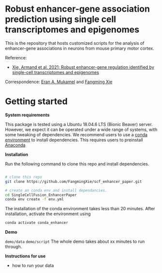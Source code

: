# Robust enhancer-gene association prediction using single cell transcriptomes and epigenomes


This is the repository that hosts customized scripts for the analysis of enhancer-gene associations in neurons from mouse primary motor cortex.

Reference:
- [Xie, Armand et al. 2021; Robust enhancer-gene regulation identified by single-cell transcriptomes and epigenomes](https://www.biorxiv.org/content/10.1101/2021.10.25.465795v1)

Correspondence: [Eran A. Mukamel](mailto:emukamel@ucsd.edu) and [Fangming Xie](mailto:f7xie@ucsd.edu)

# Getting started
**System requirements**

This package is tested using a Ubuntu 18.04.6 LTS (Bionic Beaver) server. However, we expect it can be operated under a wide range of systems, with some tweaking of dependencies.
We recommend users to use a [conda environment](https://docs.conda.io/projects/conda/en/latest/user-guide/getting-started.html) to install dependencies. This requires users to preinstall [Anaconda](https://www.anaconda.com/products/individual)

**Installation**

Run the following command to clone this repo and install dependencies.
```bash

# clone this repo
git clone https://github.com/FangmingXie/scf_enhancer_paper.git

# create an conda env and install dependancies.
cd SingleCellFusion_EnhancerPaper
conda env create -f env.yml
```
The installation of the conda environment takes less than 20 minutes. After installation, activate the environment using
```bash
conda activate conda_enhancer
```

**Demo**

`demo/data`
`demo/script`
The whole demo takes about xx minutes to run through.


**Instructions for use**

- how to run your data
